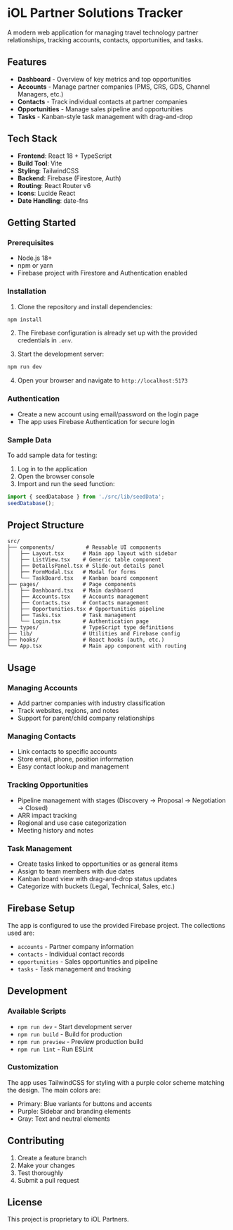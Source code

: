 # iOL Partner Solutions Tracker

A modern web application for managing travel technology partner relationships, tracking accounts, contacts, opportunities, and tasks.

## Features

- **Dashboard** - Overview of key metrics and top opportunities
- **Accounts** - Manage partner companies (PMS, CRS, GDS, Channel Managers, etc.)
- **Contacts** - Track individual contacts at partner companies
- **Opportunities** - Manage sales pipeline and opportunities
- **Tasks** - Kanban-style task management with drag-and-drop

## Tech Stack

- **Frontend**: React 18 + TypeScript
- **Build Tool**: Vite
- **Styling**: TailwindCSS
- **Backend**: Firebase (Firestore, Auth)
- **Routing**: React Router v6
- **Icons**: Lucide React
- **Date Handling**: date-fns

## Getting Started

### Prerequisites

- Node.js 18+ 
- npm or yarn
- Firebase project with Firestore and Authentication enabled

### Installation

1. Clone the repository and install dependencies:
```bash
npm install
```

2. The Firebase configuration is already set up with the provided credentials in `.env`.

3. Start the development server:
```bash
npm run dev
```

4. Open your browser and navigate to `http://localhost:5173`

### Authentication

- Create a new account using email/password on the login page
- The app uses Firebase Authentication for secure login

### Sample Data

To add sample data for testing:

1. Log in to the application
2. Open the browser console
3. Import and run the seed function:
```javascript
import { seedDatabase } from './src/lib/seedData';
seedDatabase();
```

## Project Structure

```
src/
├── components/          # Reusable UI components
│   ├── Layout.tsx      # Main app layout with sidebar
│   ├── ListView.tsx    # Generic table component
│   ├── DetailsPanel.tsx # Slide-out details panel
│   ├── FormModal.tsx   # Modal for forms
│   └── TaskBoard.tsx   # Kanban board component
├── pages/              # Page components
│   ├── Dashboard.tsx   # Main dashboard
│   ├── Accounts.tsx    # Accounts management
│   ├── Contacts.tsx    # Contacts management
│   ├── Opportunities.tsx # Opportunities pipeline
│   ├── Tasks.tsx       # Task management
│   └── Login.tsx       # Authentication page
├── types/              # TypeScript type definitions
├── lib/                # Utilities and Firebase config
├── hooks/              # React hooks (auth, etc.)
└── App.tsx             # Main app component with routing
```

## Usage

### Managing Accounts
- Add partner companies with industry classification
- Track websites, regions, and notes
- Support for parent/child company relationships

### Managing Contacts
- Link contacts to specific accounts
- Store email, phone, position information
- Easy contact lookup and management

### Tracking Opportunities
- Pipeline management with stages (Discovery → Proposal → Negotiation → Closed)
- ARR impact tracking
- Regional and use case categorization
- Meeting history and notes

### Task Management
- Create tasks linked to opportunities or as general items
- Assign to team members with due dates
- Kanban board view with drag-and-drop status updates
- Categorize with buckets (Legal, Technical, Sales, etc.)

## Firebase Setup

The app is configured to use the provided Firebase project. The collections used are:

- `accounts` - Partner company information
- `contacts` - Individual contact records
- `opportunities` - Sales opportunities and pipeline
- `tasks` - Task management and tracking

## Development

### Available Scripts

- `npm run dev` - Start development server
- `npm run build` - Build for production
- `npm run preview` - Preview production build
- `npm run lint` - Run ESLint

### Customization

The app uses TailwindCSS for styling with a purple color scheme matching the design. The main colors are:

- Primary: Blue variants for buttons and accents
- Purple: Sidebar and branding elements
- Gray: Text and neutral elements

## Contributing

1. Create a feature branch
2. Make your changes
3. Test thoroughly
4. Submit a pull request

## License

This project is proprietary to iOL Partners.
